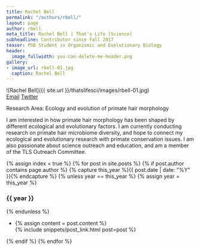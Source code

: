 ```yaml
---
title: Rachel Bell
permalink: "/authors/rbell/"
layout: page
author: rbell
meta_title: Rachel Bell | That's Life [Science]
subheadline: Contributor since Fall 2017
teaser: PhD Student in Organismic and Evolutionary Biology
header:
  image_fullwidth: you-can-delete-me-header.png
gallery:
- image_url: rbell-01.jpg
  caption: Rachel Bell
---
```


![Rachel Bell]({{ site.url }}/thatslifesci/images/rbell-01.jpg)<br>
[Email](mailto:rbbell@umass.edu)
[Twitter](https://twitter.com/primate_eco_evo)

Research Area: Ecology and evolution of primate hair morphology

I am interested in how primate hair morphology has been shaped by different ecological and evolutionary factors. I am currently conducting research on primate hair microbiome diversity, and hope to connect my ecological and evolutionary research with primate conservation issues. I am also passionate about science outreach and education, and am a member of the TLS Outreach Committee.

{% assign index = true %}
{% for post in site.posts %}
{% if post.author contains page.author %}
{% capture this_year %}{{ post.date | date: "%Y" }}{% endcapture %}
{% unless year == this_year %}
{% assign year = this_year %}
<h3>{{ year }}</h3>
{% endunless %}
<ul style="list-style-type:disc">
 <li> 
 {% assign content = post.content %} 
 <article>
 {% include snippets/post_link.html post=post %}
 </article>
 </li>
</ul>
{% endif %}
{% endfor %}
